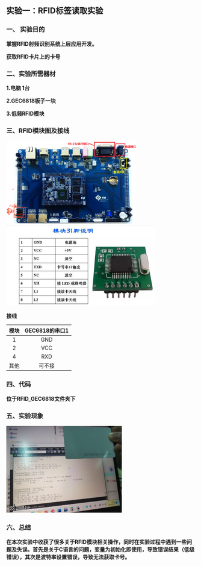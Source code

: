 ## 实验一：RFID标签读取实验

### 一、 实验目的

**掌握RFID射频识别系统上层应用开发。**

**获取RFID卡片上的卡号**

### 二、实验所需器材

**1.电脑 1台**

**2.GEC6818板子一块**

**3.低频RFID模块**

### 三、RFID模块图及接线

<img src="README/image-20230426230359915.png" alt="image-20230426230359915" style="zoom:40%;" />

<img src="README/image-20230426230919995.png" alt="image-20230426230919995" style="zoom:53%;" />

**接线**

| 模块 | GEC6818的串口1 |
| :--: | :------------: |
|  1   |      GND       |
|  2   |      VCC       |
|  4   |      RXD       |
| 其他 |     可不接     |

### 四、代码

**位于RFID_GEC6818文件夹下**

### 五、实验现象



<img src="README/image-20230426225720725.png" style="zoom:30%;" />

### 六、总结

**在本次实验中收获了很多关于RFID模块相关操作，同时在实验过程中遇到一些问题及失误。首先是关于C语言的问题，变量为初始化即使用，导致错误结果（低级错误），其次是波特率设置错误，导致无法获取卡号。**

